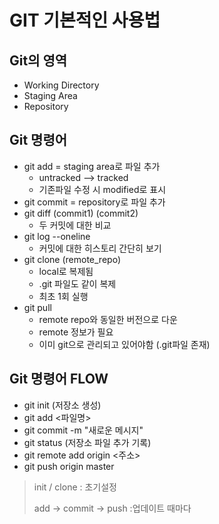 # GIT 기본적인 사용법

## Git의 영역

- Working Directory
- Staging Area
- Repository


## Git 명령어

- git add = staging area로 파일 추가
  - untracked --> tracked
  - 기존파일 수정 시 modified로 표시
- git commit = repository로 파일 추가
- git diff (commit1) (commit2)
  - 두 커밋에 대한 비교
- git log --oneline
  - 커밋에 대한 히스토리 간단히 보기
- git clone (remote_repo)
  - local로 복제됨
  - .git 파일도 같이 복제
  - 최초 1회 실행
- git pull
  - remote repo와 동일한 버전으로 다운
  - remote 정보가 필요
  - 이미 git으로 관리되고 있어야함 (.git파일 존재)

## Git 명령어 FLOW

- git init (저장소 생성)
- git add <파일명>
- git commit -m "새로운 메시지"
- git status (저장소 파일 추가 기록)
- git remote add origin <주소>
- git push origin master

> init / clone 						: 초기설정 
>
> add -> commit -> push	 :업데이트 때마다